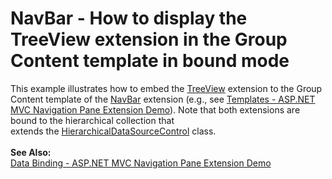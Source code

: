 # NavBar - How to display the TreeView extension in the Group Content template in bound mode


This example illustrates how to embed the <a href="https://documentation.devexpress.com/#AspNet/CustomDocument9009">TreeView</a> extension to the Group Content template of the <a href="https://documentation.devexpress.com/#AspNet/CustomDocument9004">NavBar</a> extension (e.g., see <a href="http://demos.devexpress.com/MVCxNavigationAndLayoutDemos/NavBar/Templates">Templates - ASP.NET MVC Navigation Pane Extension Demo</a>). Note that both extensions are bound to the hierarchical collection that extends the <a href="https://msdn.microsoft.com/en-us/library/system.web.ui.hierarchicaldatasourcecontrol.aspx">HierarchicalDataSourceControl</a> class.<br><br><strong>See Also:</strong><br><a href="http://demos.devexpress.com/MVCxNavigationAndLayoutDemos/NavBar/DataBinding">Data Binding - ASP.NET MVC Navigation Pane Extension Demo</a>

<br/>


